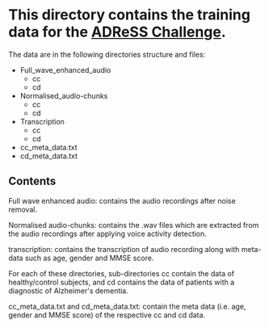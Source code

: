 # This directory contains the training data for the [ADReSS Challenge](https://edin.ac/375QRNI).

The data are in the following directories structure and files:

- Full_wave_enhanced_audio
   - cc
   - cd
- Normalised_audio-chunks
   - cc
   - cd
- Transcription
   - cc
   - cd
- cc_meta_data.txt
- cd_meta_data.txt 

## Contents

Full wave enhanced audio: contains the audio recordings after noise removal.

Normalised audio-chunks: contains the .wav files which are extracted
from the audio recordings after applying voice activity detection.

transcription: contains the transcription of audio recording along
with meta-data such as age, gender and MMSE score.

For each of these directories, sub-directories cc contain the data of
healthy/control subjects, and cd contains the data of patients with a
diagnostic of Alzheimer's dementia.

cc_meta_data.txt and cd_meta_data.txt: contain the meta data
(i.e. age, gender and MMSE score) of the respective cc and cd data.


